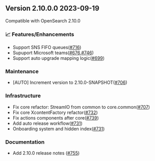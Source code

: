 ## Version 2.10.0.0 2023-09-19

Compatible with OpenSearch 2.10.0

### 📈 Features/Enhancements
* Support SNS FIFO queues([#716](https://github.com/opensearch-project/notifications/pull/716))
* Supuport Microsoft teams([#676](https://github.com/opensearch-project/notifications/pull/676),[#746](https://github.com/opensearch-project/notifications/pull/746))
* Support auto upgrade mapping logic([#699](https://github.com/opensearch-project/notifications/pull/699))

### Maintenance
* [AUTO] Increment version to 2.10.0-SNAPSHOT([#706](https://github.com/opensearch-project/notifications/pull/706))

### Infrastructure
* Fix core refactor: StreamIO from common to core.common([#707](https://github.com/opensearch-project/notifications/pull/707))
* Fix core XcontentFactory refactor([#732](https://github.com/opensearch-project/notifications/pull/732))
* Fix actions components after core([#739](https://github.com/opensearch-project/notifications/pull/739))
* Add auto release workflow([#731](https://github.com/opensearch-project/notifications/pull/731))
* Onboarding system and hidden index([#731](https://github.com/opensearch-project/notifications/pull/731))

### Documentation
* Add 2.10.0 release notes ([#755](https://github.com/opensearch-project/notifications/pull/755))
